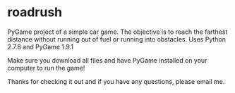 # roadrush
PyGame project of a simple car game. The objective is to reach the farthest distance without running out of fuel or running into obstacles.
Uses Python 2.7.8 and PyGame 1.9.1

Make sure you download all files and have PyGame installed on your computer to run the game!

Thanks for checking it out and if you have any questions, please email me.
